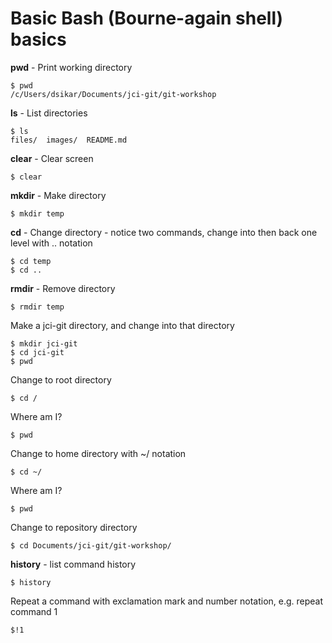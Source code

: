# Basic Bash (Bourne-again shell) basics

**pwd** - Print working directory
```
$ pwd
/c/Users/dsikar/Documents/jci-git/git-workshop
```

**ls** - List directories   
```
$ ls
files/  images/  README.md
```

**clear** - Clear screen
```
$ clear
```

**mkdir** - Make directory
```
$ mkdir temp
```

**cd** - Change directory - notice two commands, change into then back one level with .. notation
```
$ cd temp
$ cd ..
```

**rmdir** - Remove directory
```
$ rmdir temp
```

Make a jci-git directory, and change into that directory
```
$ mkdir jci-git
$ cd jci-git
$ pwd
```

Change to root directory
```
$ cd /
```

Where am I?
```
$ pwd
```

Change to home directory with ~/ notation
```
$ cd ~/
```

Where am I?
```
$ pwd
```

Change to repository directory
```
$ cd Documents/jci-git/git-workshop/
```

**history** - list command history
```
$ history
```

Repeat a command with exclamation mark and number notation, e.g. repeat command 1
```
$!1
```



